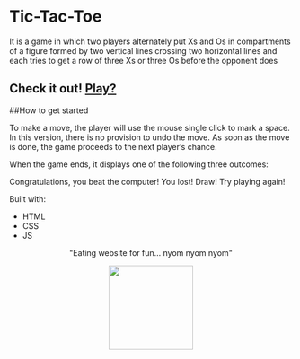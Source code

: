 # Tic-Tac-Toe

It is a game in which two players alternately put Xs and Os in compartments of a figure formed by two vertical lines crossing two horizontal lines and each tries to get a row of three Xs or three Os before the opponent does

## Check it out! [Play?](https://priyanshupaul08.github.io/Tic-Tac-Toe/)

##How to get started

To make a move, the player will use the mouse single click to mark a space. In this version, there is no provision to undo the move. As soon as the move is done, the game proceeds to the next player’s chance.

When the game ends, it displays one of the following three outcomes:

Congratulations, you beat the computer!
You lost!
Draw! Try playing again!

Built with:
- HTML
- CSS
- JS

<p align="center">"Eating website for fun... nyom nyom nyom"</p>

<div align="center" style="text-align:center; margin:auto;">
<img align="center" src="https://i.imgur.com/EgCvXyK.png" width="150"/>
</div>
